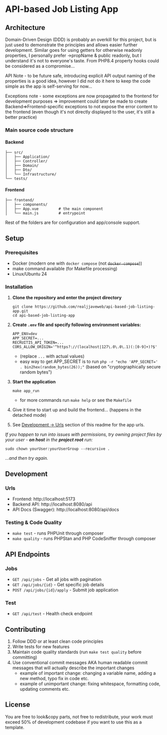 # API-based Job Listing App

## Architecture
Domain-Driven Design (DDD) is probably an overkill for this project,
but is just used to demonstrate the principles and allows easier further development.
Similar goes for using getters for otherwise readonly properties,
I personally prefer ->propName & public readonly, but I understand it's not to everyone's taste.
From PHP8.4 property hooks could be considered as a compromise...

API Note - to be future safe, introducing explicit API output naming of the properties is a good idea,
however I did not do it here to keep the code simple as the app is self-serving for now...

Exceptions note - some exceptions are now propagated to the frontend
for development purposes => improvement could later be made 
to create Backend=>Frontend-specific exceptions to not expose the error content to the frontend
(even though it's not directly displayed to the user, it's still a better practice)

### Main source code structure
#### Backend
```
├── src/
│   ├── Application/
│   ├── Controller/
│   ├── Domain/
│   ├── Dto/
│   └── Infrastructure/
└── tests/
```

#### Frontend
```
├── frontend/
│   ├── components/
│   ├── App.vue         # the main component
│   └── main.js         # entrypoint
```
Rest of the folders are for configuration and app/console support.

## Setup

### Prerequisites
- Docker (modern one with `docker compose` (not <del>`docker-compose`</del>))
- make command available (for Makefile processing)
- Linux/Ubuntu 24

### Installation

1. **Clone the repository and enter the project directory**
   ```
   git clone https://github.com/realjjaveweb/api-based-job-listing-app.git
   cd api-based-job-listing-app
   ```

2. **Create `.env` file and specify following environment variables:**
    ```
    APP_ENV=dev
    APP_SECRET=...
    RECRUITIS_API_TOKEN=...
    CORS_ALLOW_ORIGIN='^https?://(localhost|127\.0\.0\.1)(:[0-9]+)?$'
    ```
    - (replace `...` with actual values)
    - easy way to get APP_SECRET is to run `php -r "echo 'APP_SECRET=' . bin2hex(random_bytes(26));"` (based on "cryptographically secure random bytes")

2. **Start the application**
   ```
   make app_run
   ```
   - for more commands run `make help` or see the `Makefile`

3. Give it time to start up and build the frontend... (happens in the detached mode)

4. See [Development -> Urls](#urls) section of this readme for the app urls.

_If you happen to run into issues with permissions,
try owning project files by your user - **on host** in the **project root** run:_
```
sudo chown yourUser:yourUserGroup --recursive .
```
_...and then try again._

## Development
### Urls
- Frontend: http://localhost:5173
- Backend API: http://localhost:8080/api
- API Docs (Swagger): http://localhost:8080/api/docs

### Testing & Code Quality
 - `make test` - runs PHPUnit through composer
 - `make quality` - runs PHPStan and PHP CodeSniffer through composer

## API Endpoints

### Jobs
- `GET /api/jobs` - Get all jobs with pagination
- `GET /api/jobs/{id}` - Get specific job details
- `POST /api/jobs/{id}/apply` - Submit job application

### Test
- `GET /api/test` - Health check endpoint


## Contributing

1. Follow DDD or at least clean code principles
2. Write tests for new features
3. Maintain code quality standards (run `make test quality` before committing)
4. Use conventional commit messages AKA human readable commit messages that will actually describe the important changes
    - example of important change: changing a variable name, adding a new method, typo fix in code etc.
    - example of unimportant change: fixing whitespace, formatting code, updating comments etc.


## License

You are free to look&copy parts, not free to redistribute,
your work must exceed 50% of development codebase if you want to use this as a template.

